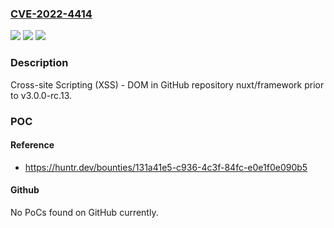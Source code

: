 ### [CVE-2022-4414](https://cve.mitre.org/cgi-bin/cvename.cgi?name=CVE-2022-4414)
![](https://img.shields.io/static/v1?label=Product&message=nuxt%2Fframework&color=blue)
![](https://img.shields.io/static/v1?label=Version&message=n%2Fa&color=blue)
![](https://img.shields.io/static/v1?label=Vulnerability&message=CWE-79%20Improper%20Neutralization%20of%20Input%20During%20Web%20Page%20Generation%20('Cross-site%20Scripting')&color=brighgreen)

### Description

Cross-site Scripting (XSS) - DOM in GitHub repository nuxt/framework prior to v3.0.0-rc.13.

### POC

#### Reference
- https://huntr.dev/bounties/131a41e5-c936-4c3f-84fc-e0e1f0e090b5

#### Github
No PoCs found on GitHub currently.


